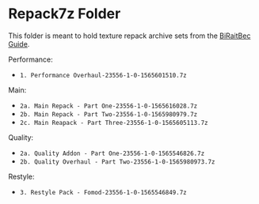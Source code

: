 # Repack7z Folder

This folder is meant to hold texture repack archive sets from the [BiRaitBec Guide](https://www.nexusmods.com/fallout4/mods/23556?tab=files).

Performance:

* `1. Performance Overhaul-23556-1-0-1565601510.7z`

Main:

* `2a. Main Repack - Part One-23556-1-0-1565616028.7z`
* `2b. Main Repack - Part Two-23556-1-0-1565980979.7z`
* `2c. Main Reapack - Part Three-23556-1-0-1565605113.7z`

Quality:

* `2a. Quality Addon - Part One-23556-1-0-1565546826.7z`
* `2b. Quality Overhaul - Part Two-23556-1-0-1565980973.7z`

Restyle:

* `3. Restyle Pack - Fomod-23556-1-0-1565546849.7z`
